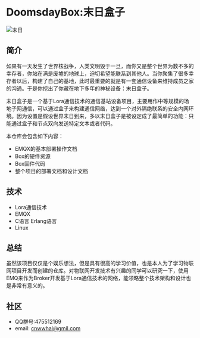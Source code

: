 # DoomsdayBox:末日盒子
![末日](../DoomsdayBox/pic/1.jpg)

## 简介
如果有一天发生了世界核战争，人类文明毁于一旦，而你又是整个世界为数不多的幸存者，你站在满是废墟的地球上，迫切希望能联系到其他人。当你聚集了很多幸存者以后，构建了自己的基地，此时最重要的就是有一套通信设备来维持成员之家的沟通。于是你挖出了你藏在地下多年的神秘设备：末日盒子。

末日盒子是一个基于Lora通信技术的通信基站设备项目，主要用作中等规模的场地子网通信，可以通过盒子来构建通信网络，达到一个对外隔绝联系的安全内网环境。因为设置是假设世界末日到来，多以末日盒子是被设定成了最简单的功能：只能通过盒子和节点双向发送特定文本或者代码。

本仓库会包含如下内容：
- EMQX的基本部署操作文档
- Box的硬件资源
- Box固件代码
- 整个项目的部署文档和设计文档

## 技术
- Lora通信技术
- EMQX
- C语言 Erlang语言
- Linux

## 总结
虽然该项目仅仅是个娱乐想法，但是具有很高的学习价值，也是本人为了学习物联网项目开发而创建的仓库。对物联网开发技术有兴趣的同学可以研究一下，使用EMQ来作为Broker开发基于Lora通信技术的网络，能领略整个技术架构和设计也是非常有意义的。

## 社区
- QQ群号:475512169
- email: cnwwhai@gmil.com